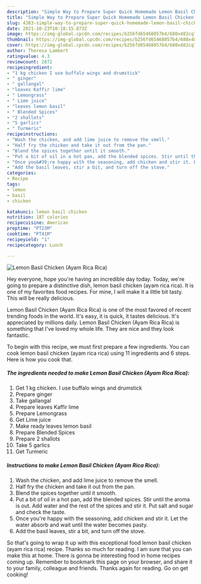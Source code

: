 ```yaml
---
description: "Simple Way to Prepare Super Quick Homemade Lemon Basil Chicken (Ayam Rica Rica)"
title: "Simple Way to Prepare Super Quick Homemade Lemon Basil Chicken (Ayam Rica Rica)"
slug: 4383-simple-way-to-prepare-super-quick-homemade-lemon-basil-chicken-ayam-rica-rica
date: 2021-10-23T10:18:15.873Z
image: https://img-global.cpcdn.com/recipes/b256fd65468057b4/680x482cq70/lemon-basil-chicken-ayam-rica-rica-recipe-main-photo.jpg
thumbnail: https://img-global.cpcdn.com/recipes/b256fd65468057b4/680x482cq70/lemon-basil-chicken-ayam-rica-rica-recipe-main-photo.jpg
cover: https://img-global.cpcdn.com/recipes/b256fd65468057b4/680x482cq70/lemon-basil-chicken-ayam-rica-rica-recipe-main-photo.jpg
author: Theresa Lambert
ratingvalue: 4.3
reviewcount: 2872
recipeingredient:
- "1 kg chicken I use buffalo wings and drumstick"
- " ginger"
- " gallangal"
- "leaves Kaffir lime"
- " Lemongrass"
- " Lime juice"
- "leaves lemon basil"
- " Blended Spices"
- "2 shallots"
- "5 garlics"
- " Turmeric"
recipeinstructions:
- "Wash the chicken, and add lime juice to remove the smell."
- "Half fry the chicken and take it out from the pan."
- "Blend the spices together until it smooth."
- "Put a bit of oil in a hot pan, add the blended spices. Stir until the aroma is out. Add water and the rest of the spices and stir it. Put salt and sugar and check the taste."
- "Once you&#39;re happy with the seasoning, add chicken and stir it. Let the water absorb and wait until the water becomes pasty."
- "Add the basil leaves, stir a bit, and turn off the stove."
categories:
- Recipe
tags:
- lemon
- basil
- chicken

katakunci: lemon basil chicken 
nutrition: 187 calories
recipecuisine: American
preptime: "PT23M"
cooktime: "PT41M"
recipeyield: "1"
recipecategory: Lunch

---
```



![Lemon Basil Chicken (Ayam Rica Rica)](https://img-global.cpcdn.com/recipes/b256fd65468057b4/680x482cq70/lemon-basil-chicken-ayam-rica-rica-recipe-main-photo.jpg)

Hey everyone, hope you're having an incredible day today. Today, we're going to prepare a distinctive dish, lemon basil chicken (ayam rica rica). It is one of my favorites food recipes. For mine, I will make it a little bit tasty. This will be really delicious.



Lemon Basil Chicken (Ayam Rica Rica) is one of the most favored of recent trending foods in the world. It's easy, it is quick, it tastes delicious. It's appreciated by millions daily. Lemon Basil Chicken (Ayam Rica Rica) is something that I've loved my whole life. They are nice and they look fantastic.


To begin with this recipe, we must first prepare a few ingredients. You can cook lemon basil chicken (ayam rica rica) using 11 ingredients and 6 steps. Here is how you cook that.

<!--inarticleads1-->

##### The ingredients needed to make Lemon Basil Chicken (Ayam Rica Rica):

1. Get 1 kg chicken. I use buffalo wings and drumstick
1. Prepare  ginger
1. Take  gallangal
1. Prepare leaves Kaffir lime
1. Prepare  Lemongrass
1. Get  Lime juice
1. Make ready leaves lemon basil
1. Prepare  Blended Spices
1. Prepare 2 shallots
1. Take 5 garlics
1. Get  Turmeric




<!--inarticleads2-->

##### Instructions to make Lemon Basil Chicken (Ayam Rica Rica):

1. Wash the chicken, and add lime juice to remove the smell.
1. Half fry the chicken and take it out from the pan.
1. Blend the spices together until it smooth.
1. Put a bit of oil in a hot pan, add the blended spices. Stir until the aroma is out. Add water and the rest of the spices and stir it. Put salt and sugar and check the taste.
1. Once you&#39;re happy with the seasoning, add chicken and stir it. Let the water absorb and wait until the water becomes pasty.
1. Add the basil leaves, stir a bit, and turn off the stove.




So that's going to wrap it up with this exceptional food lemon basil chicken (ayam rica rica) recipe. Thanks so much for reading. I am sure that you can make this at home. There is gonna be interesting food in home recipes coming up. Remember to bookmark this page on your browser, and share it to your family, colleague and friends. Thanks again for reading. Go on get cooking!
